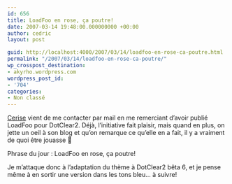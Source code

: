 ```yaml
---
id: 656
title: LoadFoo en rose, ça poutre!
date: 2007-03-14 19:48:00.000000000 +00:00
author: cedric
layout: post

guid: http://localhost:4000/2007/03/14/loadfoo-en-rose-ca-poutre.html
permalink: "/2007/03/14/loadfoo-en-rose-ca-poutre/"
wp_crosspost_destination:
- akyrho.wordpress.com
wordpress_post_id:
- '704'
categories:
- Non classé
---
```

[Cerise](http://www.mechantvinyl.com/blog) vient de me contacter par mail en me remerciant d’avoir publié LoadFoo pour DotClear2. Déjà, l’initiative fait plaisir, mais quand en plus, on jette un oeil à son blog et qu’on remarque ce qu’elle en a fait, il y a vraiment de quoi être jouasse 🙂

Phrase du jour : LoadFoo en rose, ça poutre!

Je m’attaque donc à l’adaptation du thème à DotClear2 bêta 6, et je pense même à en sortir une version dans les tons bleu… à suivre!